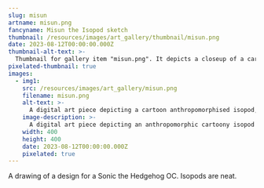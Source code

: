 ```yaml
---
slug: misun
artname: misun.png
fancyname: Misun the Isopod sketch
thumbnail: /resources/images/art_gallery/thumbnail/misun.png
date: 2023-08-12T00:00:00.000Z
thumbnail-alt-text: >-
  Thumbnail for gallery item "misun.png". It depicts a closeup of a cartoon anthropomorphised isopod, looking at something offscreen.
pixelated-thumbnail: true
images:
  - img1:
    src: /resources/images/art_gallery/misun.png
    filename: misun.png
    alt-text: >-
      A digital art piece depicting a cartoon anthropomorphised isopod, looking at something out of frame.
    image-description: >-
      A digital art piece depicting an anthropomorphic cartoony isopod with a green shell. He is wearing white gloves and green shoes with gold buckles. On his right arm is a large handheld drill. He is looking at something out of frame with a blunt expression.
    width: 400
    height: 400
    date: 2023-08-12T00:00:00.000Z
    pixelated: true
---
```

<p>
	A drawing of a design for a Sonic the Hedgehog OC. Isopods are neat.
</p>
